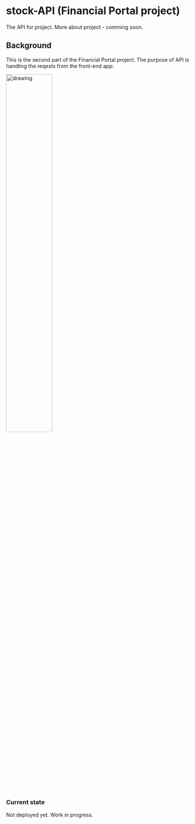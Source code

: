 # stock-API (Financial Portal project)
The API for project. More about project - comming soon.
## Background
This is the second part of the Financial Portal project. The purpose of API is handling the reqests from the front-end app:

<img src="https://github.com/ukasz1/stock-API/assets/46789003/79f0b522-82d0-4824-9d45-1e71bb48b0cd" alt="drawing" width="50%"/>

### Current state
Not deployed yet. Work in progress.


